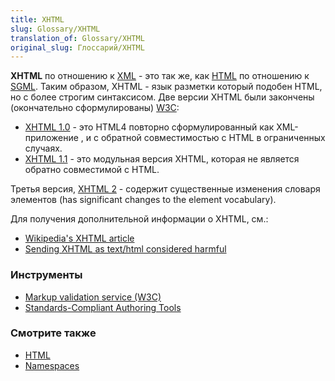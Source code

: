 ```yaml
---
title: XHTML
slug: Glossary/XHTML
translation_of: Glossary/XHTML
original_slug: Глоссарий/XHTML
---
```


**XHTML** по отношению к [XML](/ru/XML) - это так же, как [HTML](/ru/HTML) по отношению к [SGML](/en/SGML). Таким образом, XHTML - язык разметки который подобен HTML, но с более строгим синтаксисом. Две версии XHTML были закончены (окончательно сформулированы) [W3C](http://www.w3.org/):

- [XHTML 1.0](http://www.w3.org/TR/xhtml1/) - это HTML4 повторно сформулированный как XML-приложение , и с обратной совместимостью с HTML в ограниченных случаях.
- [XHTML 1.1](http://www.w3.org/TR/xhtml11/) - это модульная версия XHTML, которая не является обратно совместимой с HTML.

Третья версия, [XHTML 2](http://www.w3.org/TR/xhtml2/) - содержит существенные изменения словаря элементов (has significant changes to the element vocabulary).

Для получения дополнительной информации о XHTML, см.:

- [Wikipedia's XHTML article](http://ru.wikipedia.org/wiki/XHTML)
- [Sending XHTML as text/html considered harmful](http://www.hixie.ch/advocacy/xhtml)

### Инструменты

- [Markup validation service (W3C)](http://validator.w3.org/)
- [Standards-Compliant Authoring Tools](/en/Standards-Compliant_Authoring_Tools)

### Смотрите также

- [HTML](/ru/HTML)
- [Namespaces](/ru/Namespaces)
